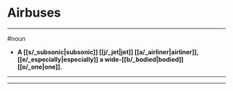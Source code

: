 # Airbuses
---
#noun
- **A [[s/_subsonic|subsonic]] [[j/_jet|jet]] [[a/_airliner|airliner]], [[e/_especially|especially]] a wide-[[b/_bodied|bodied]] [[o/_one|one]].**
---
---
